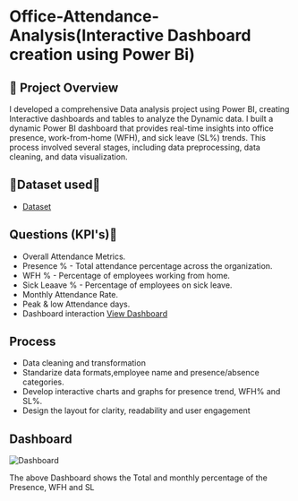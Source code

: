 # Office-Attendance-Analysis(Interactive Dashboard creation using Power Bi)

## 🚀 Project Overview

I developed a comprehensive Data analysis project using Power BI, creating Interactive dashboards and tables to analyze the Dynamic data. I built a dynamic Power BI dashboard that provides real-time insights into office presence, work-from-home (WFH), and sick leave (SL%) trends. This process involved several stages, including data preprocessing, data cleaning, and data visualization.

## 📁Dataset used🔗
- <a href = "https://github.com/jayavarman1/Data-Analysis-Dashboard/blob/main/Attendance%20Sheet_Masked.xlsx" >Dataset</a>

## Questions (KPI's)📝
- Overall Attendance Metrics.
- Presence % - Total attendance percentage across the organization.
- WFH % - Percentage of employees working from home.
- Sick Leaave % - Percentage of employees on sick leave.
- Monthly Attendance Rate.
- Peak & low Attendance days.
- Dashboard interaction <a href = "https://github.com/jayavarman1/Data-Analysis-Dashboard/blob/main/Dashboard.jpg">View Dashboard</a>

## Process
- Data cleaning and transformation
- Standarize data formats,employee name and presence/absence categories.
- Develop interactive charts and graphs for presence trend, WFH% and SL%.
- Design the layout for clarity, readability and user engagement
## Dashboard
![Dashboard](https://github.com/user-attachments/assets/084e5916-32b9-483b-8fe3-12d7cad3cf76)

The above Dashboard shows the Total and monthly percentage of the Presence, WFH and SL 
